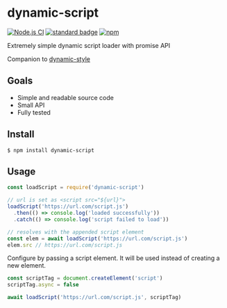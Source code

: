 # dynamic-script

 [![Node.js CI](https://github.com/KayleePop/dynamic-script/workflows/Node.js%20CI/badge.svg)](https://github.com/KayleePop/dynamic-script/actions) [![standard badge](https://img.shields.io/badge/code_style-standard-brightgreen.svg)](https://standardjs.com) [![npm](https://img.shields.io/npm/v/dynamic-script.svg)](https://www.npmjs.com/package/dynamic-script)

Extremely simple dynamic script loader with promise API

Companion to [dynamic-style](https://github.com/kayleepop/dynamic-style)

## Goals
- Simple and readable source code
- Small API
- Fully tested

## Install

`$ npm install dynamic-script`

## Usage

```js
const loadScript = require('dynamic-script')

// url is set as <script src="${url}">
loadScript('https://url.com/script.js')
  .then(() => console.log('loaded successfully'))
  .catch(() => console.log('script failed to load'))

// resolves with the appended script element
const elem = await loadScript('https://url.com/script.js')
elem.src // https://url.com/script.js
```

Configure by passing a script element. It will be used instead of creating a new element.

```js
const scriptTag = document.createElement('script')
scriptTag.async = false

await loadScript('https://url.com/script.js', scriptTag)
```
